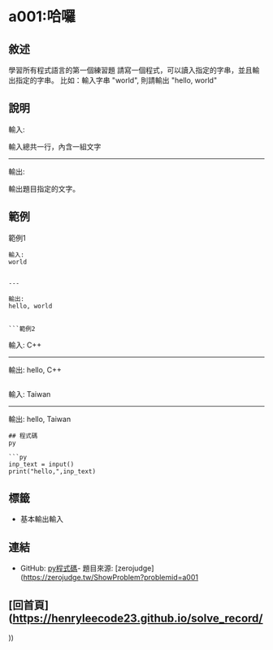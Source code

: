 
# a001:哈囉

## 敘述

學習所有程式語言的第一個練習題 請寫一個程式，可以讀入指定的字串，並且輸出指定的字串。
比如：輸入字串 "world", 則請輸出 "hello, world"


## 說明

輸入:

輸入總共一行，內含一組文字

---

輸出:

輸出題目指定的文字。

## 範例
範例1

```
輸入:
world

---

輸出:
hello, world

```範例2

```
輸入:
C++

---

輸出:
hello, C++

```範例3

```
輸入:
Taiwan

---

輸出:
hello, Taiwan

```
## 程式碼
py

```py
inp_text = input()
print("hello,",inp_text)

```

## 標籤
- 基本輸出輸入


## 連結
- GitHub: [py程式碼](https://github.com/henryleecode23/solve_record/blob/main/zerojudge/a001/main.py)- 題目來源: [zerojudge](https://zerojudge.tw/ShowProblem?problemid=a001

## [回首頁](https://henryleecode23.github.io/solve_record/
))